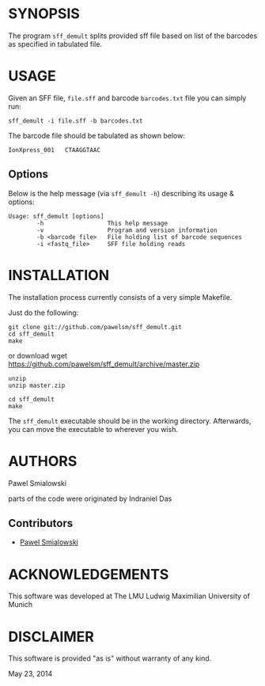 SYNOPSIS
========

The program `sff_demult` splits provided sff file based on list of the barcodes as specified in tabulated file.

USAGE
=====

Given an SFF file, `file.sff` and barcode `barcodes.txt` file you can simply run:

    sff_demult -i file.sff -b barcodes.txt

The barcode file should be tabulated as shown below:

    IonXpress_001	CTAAGGTAAC


Options
-------

Below is the help message (via `sff_demult -h`) describing its usage & options:

    Usage: sff_demult [options]
            -h                  This help message   
            -v                  Program and version information
            -b <barcode file>   File holding list of barcode sequences
            -i <fastq_file>     SFF file holding reads


INSTALLATION
============

The installation process currently consists of a very simple Makefile.

Just do the following:

    git clone git://github.com/pawelsm/sff_demult.git
    cd sff_demult
    make 

or
    download
    wget https://github.com/pawelsm/sff_demult/archive/master.zip
    
    unzip
    unzip master.zip

    cd sff_demult
    make

The `sff_demult` executable should be in the working directory.
Afterwards, you can move the executable to wherever you wish.


AUTHORS
=======

Pawel Smialowski

parts of the code were originated by Indraniel Das

Contributors
------------

* [Pawel Smialowski](https://github.com/pawelsm)

ACKNOWLEDGEMENTS
================

This software was developed at The LMU
Ludwig Maximilian University of Munich

DISCLAIMER
==========

This software is provided "as is" without warranty of any kind.

May 23, 2014
